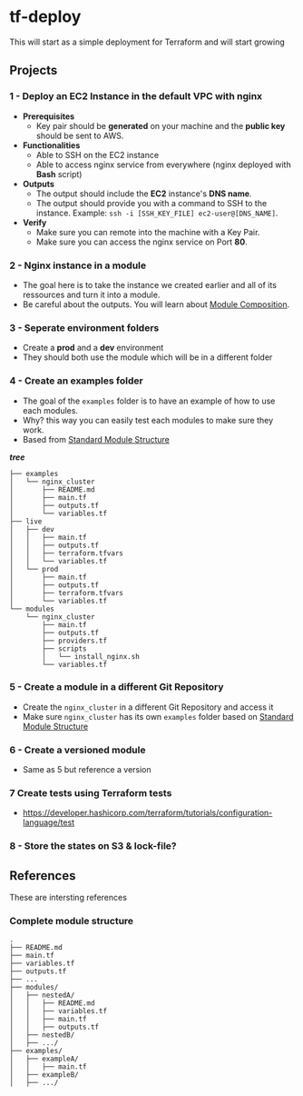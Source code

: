 # tf-deploy
This will start as a simple deployment for Terraform and will start growing

## Projects
### 1 - Deploy an EC2 Instance in the default VPC with nginx
- **Prerequisites**
    - Key pair should be **generated** on your machine and the **public key** should be sent to AWS.
- **Functionalities**
    - Able to SSH on the EC2 instance
    - Able to access nginx service from everywhere (nginx deployed with **Bash** script)
- **Outputs**
    - The output should include the **EC2** instance's **DNS name**.
    - The output should provide you with a command to SSH to the instance. Example: `ssh -i [SSH_KEY_FILE] ec2-user@[DNS_NAME]`.
 - **Verify**
    - Make sure you can remote into the machine with a Key Pair.
    - Make sure you can access the nginx service on Port **80**.


### 2 - Nginx instance in a module
- The goal here is to take the instance we created earlier and all of its ressources and turn it into a module.
- Be careful about the outputs. You will learn about [Module Composition](https://developer.hashicorp.com/terraform/language/modules/develop/composition).

### 3 - Seperate environment folders
- Create a **prod** and a **dev** environment
- They should both use the module which will be in a different folder

### 4 - Create an examples folder
- The goal of the `examples` folder is to have an example of how to use each modules.
- Why? this way you can easily test each modules to make sure they work.
- Based from [Standard Module Structure](https://developer.hashicorp.com/terraform/language/modules/develop/structure)

***tree***
```
├── examples
│   └── nginx_cluster
│       ├── README.md
│       ├── main.tf
│       ├── outputs.tf
│       └── variables.tf
├── live
│   ├── dev
│   │   ├── main.tf
│   │   ├── outputs.tf
│   │   ├── terraform.tfvars
│   │   └── variables.tf
│   └── prod
│       ├── main.tf
│       ├── outputs.tf
│       ├── terraform.tfvars
│       └── variables.tf
└── modules
    └── nginx_cluster
        ├── main.tf
        ├── outputs.tf
        ├── providers.tf
        ├── scripts
        │   └── install_nginx.sh
        └── variables.tf
```

### 5 - Create a module in a different Git Repository
- Create the `nginx_cluster` in a different Git Repository and access it
- Make sure `nginx_cluster` has its own `examples` folder based on [Standard Module Structure](https://developer.hashicorp.com/terraform/language/modules/develop/structure)

### 6 - Create a versioned module
- Same as 5 but reference a version

### 7 Create tests using Terraform tests 
- https://developer.hashicorp.com/terraform/tutorials/configuration-language/test

### 8 - Store the states on S3 & lock-file?

## References
These are intersting references

### Complete module structure
```
.
├── README.md
├── main.tf
├── variables.tf
├── outputs.tf
├── ...
├── modules/
│   ├── nestedA/
│   │   ├── README.md
│   │   ├── variables.tf
│   │   ├── main.tf
│   │   ├── outputs.tf
│   ├── nestedB/
│   ├── .../
├── examples/
│   ├── exampleA/
│   │   ├── main.tf
│   ├── exampleB/
│   ├── .../

```